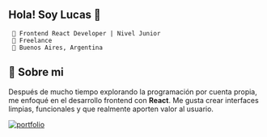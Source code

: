 ## Hola! Soy Lucas 👋
     🎯 Frontend React Developer | Nivel Junior
     🌱 Freelance  
     📍 Buenos Aires, Argentina


## 🚀 Sobre mi
Después de mucho tiempo explorando la programación por cuenta propia, me enfoqué en el desarrollo frontend con **React**. Me gusta crear interfaces limpias, funcionales y que realmente aporten valor al usuario.

[![portfolio](https://img.shields.io/badge/portfolio-000?style=for-the-badge&logoColor=white)](https://lucasridolfi.com.ar/)

